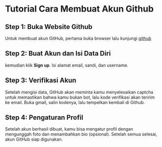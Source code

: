 # Tutorial Cara Membuat Akun Github
## Step 1: Buka Website Github
Untuk membuat akun GitHub, pertama buka browser lalu kunjungi [github](https://github.com) 
## Step 2: Buat Akun dan Isi Data Diri
kemudian klik **Sign up**. Isi alamat email, sandi, dan username.  
## Step 3: Verifikasi Akun
Setelah mengisi data, GitHub akan meminta kamu menyelesaikan captcha untuk memastikan bahwa kamu bukan bot, lalu kode verifikasi akan teririm ke email. Buka gmail, salin kodenya, lalu tempelkan kembali di Github. 
## Step 4: Pengaturan Profil 
Setelah akun berhasil dibuat, kamu bisa mengatur profil dengan mengunggah foto dan menambahkan bio (opsional). Setelah semua selesai, akun GitHub siap digunakan.
